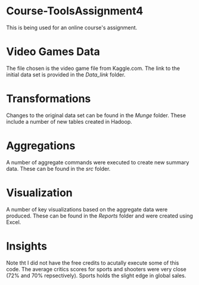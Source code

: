 # Course-ToolsAssignment4
This is being used for an online course's assignment.

# Video Games Data
The file chosen is the video game file from Kaggle.com.
The link to the initial data set is provided in the *Data_link* folder.

# Transformations
Changes to the original data set can be found in the *Munge* folder.
These include a number of new tables created in Hadoop.

# Aggregations
A number of aggregate commands were executed to create new summary data.
These can be found in the *src* folder.

# Visualization
A number of key visualizations based on the aggregate data were produced.
These can be found in the *Reports* folder and were created using Excel.

# Insights
Note tht I did not have the free credits to acutally execute some of this code.
The average critics scores for sports and shooters were very close (72% and 70% repsectively).
Sports holds the slight edge in global sales.
